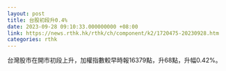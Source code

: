 ```yaml
---
layout: post
title: 台股初段升0.4%
date: 2023-09-28 09:10:33.000000000 +08:00
link: https://news.rthk.hk/rthk/ch/component/k2/1720475-20230928.htm
categories: rthk
---
```


台灣股市在開市初段上升，加權指數較早時報16379點，升68點，升幅0.42%。

